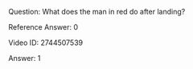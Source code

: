 Question: What does the man in red do after landing?

Reference Answer: 0

Video ID: 2744507539

Answer: 1


